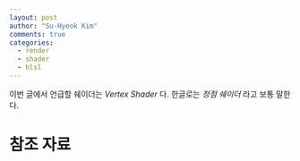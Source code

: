 ```yaml
---
layout: post
author: "Su-Hyeok Kim"
comments: true
categories:
  - render
  - shader
  - hlsl
---
```


이번 글에서 언급할 쉐이더는 _Vertex Shader_ 다. 한글로는 _정점 쉐이더_ 라고 보통 말한다.

# 참조 자료
